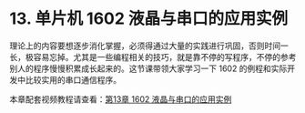 # 13. 单片机 1602 液晶与串口的应用实例

理论上的内容要想逐步消化掌握，必须得通过大量的实践进行巩固，否则时间一长，极容易忘掉。尤其是一些编程相关的技巧，就是靠不停的写程序，不停的参考别人的程序慢慢积累成长起来的。这节课带领大家学习一下 1602 的例程和实际开发中比较实用的串口通信程序。

本章配套视频教程请查看：[第13章 1602 液晶与串口的应用实例](http://c.biancheng.net/cpp/html/2465.html)